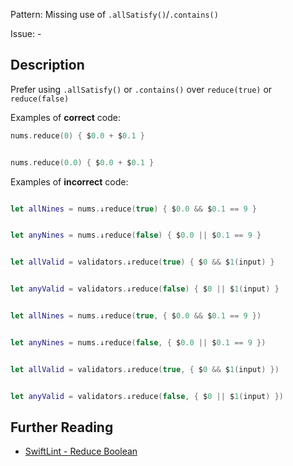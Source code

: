 Pattern: Missing use of `.allSatisfy()`/`.contains()`

Issue: -

## Description

Prefer using `.allSatisfy()` or `.contains()` over `reduce(true)` or `reduce(false)`

Examples of **correct** code:

```swift
nums.reduce(0) { $0.0 + $0.1 }


nums.reduce(0.0) { $0.0 + $0.1 }

```
Examples of **incorrect** code:

```swift

let allNines = nums.↓reduce(true) { $0.0 && $0.1 == 9 }


let anyNines = nums.↓reduce(false) { $0.0 || $0.1 == 9 }


let allValid = validators.↓reduce(true) { $0 && $1(input) }


let anyValid = validators.↓reduce(false) { $0 || $1(input) }


let allNines = nums.↓reduce(true, { $0.0 && $0.1 == 9 })


let anyNines = nums.↓reduce(false, { $0.0 || $0.1 == 9 })


let allValid = validators.↓reduce(true, { $0 && $1(input) })


let anyValid = validators.↓reduce(false, { $0 || $1(input) })

```

## Further Reading

* [SwiftLint - Reduce Boolean](https://github.com/realm/SwiftLint/blob/master/Rules.md#reduce-boolean)